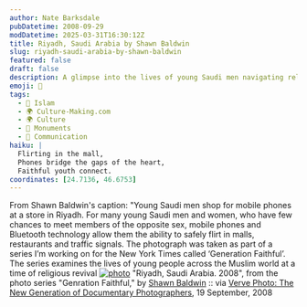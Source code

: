 ```yaml
---
author: Nate Barksdale
pubDatetime: 2008-09-29
modDatetime: 2025-03-31T16:30:12Z
title: Riyadh, Saudi Arabia by Shawn Baldwin
slug: riyadh-saudi-arabia-by-shawn-baldwin
featured: false
draft: false
description: A glimpse into the lives of young Saudi men navigating relationships through technology.
emoji: 📱
tags:
  - 🌙 Islam
  - 🌍 Culture-Making.com
  - 🌍 Culture
  - 🕌 Monuments
  - 💬 Communication
haiku: |
  Flirting in the mall,  
  Phones bridge the gaps of the heart,  
  Faithful youth connect.
coordinates: [24.7136, 46.6753]
---
```


From Shawn Baldwin's caption: "Young Saudi men shop for mobile phones at a store in Riyadh. For many young Saudi men and women, who have few chances to meet members of the opposite sex, mobile phones and Bluetooth technology allow them the ability to safely flirt in malls, restaurants and traffic signals. The photograph was taken as part of a series I’m working on for the New York Times called ‘Generation Faithful’. The series examines the lives of young people across the Muslim world at a time of religious revival
[![photo](http://culture-making.com/media/baldwin_riy.jpg)](http://vervephoto.wordpress.com/)
"Riyadh, Saudi Arabia. 2008", from the photo series "Genration Faithful," by [Shawn Baldwin](https://www.google.com/search?q=%22Shawn%20Baldwin%22%20shawnbaldwin.com) :: via [Verve Photo: The New Generation of Documentary Photographers](http://vervephoto.wordpress.com/), 19 September, 2008
